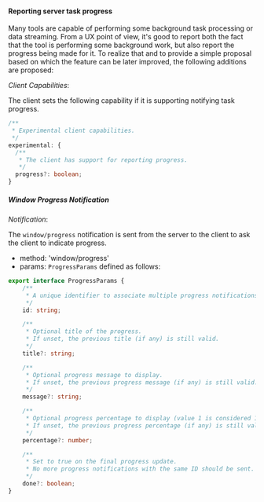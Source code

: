 #### Reporting server task progress

Many tools are capable of performing some background task processing or data streaming. From a UX point of view, it's good to report both the fact that the tool is performing some background work, but also report the progress being made for it. To realize that and to provide a simple proposal based on which the feature can be later improved, the following additions are proposed:

_Client Capabilities_:

The client sets the following capability if it is supporting notifying task progress.

```ts
/**
 * Experimental client capabilities.
 */
experimental: {
  /**
   * The client has support for reporting progress.
   */
  progress?: boolean;
}
```

##### Window Progress Notification
_Notification_:

The `window/progress` notification is sent from the server to the client to ask the client to indicate progress.

* method: 'window/progress'
* params: `ProgressParams` defined as follows:
```ts
export interface ProgressParams {
    /**
     * A unique identifier to associate multiple progress notifications with the same progress.
     */
    id: string;

    /**
     * Optional title of the progress.
     * If unset, the previous title (if any) is still valid.
     */
    title?: string;

    /**
     * Optional progress message to display.
     * If unset, the previous progress message (if any) is still valid.
     */
    message?: string;

    /**
     * Optional progress percentage to display (value 1 is considered 1%).
     * If unset, the previous progress percentage (if any) is still valid.
     */
    percentage?: number;

    /**
     * Set to true on the final progress update.
     * No more progress notifications with the same ID should be sent.
     */
    done?: boolean;
}
```
